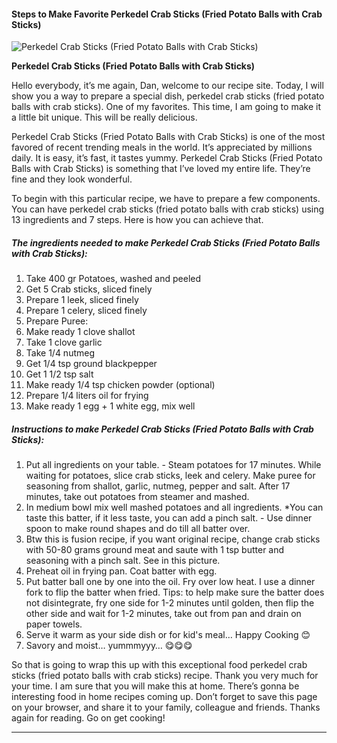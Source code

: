             

#### Steps to Make Favorite Perkedel Crab Sticks (Fried Potato Balls with Crab Sticks)

![Perkedel Crab Sticks (Fried Potato Balls with Crab Sticks)](https://img-global.cpcdn.com/recipes/4ca7ee052e4beff5/751x532cq70/perkedel-crab-sticks-fried-potato-balls-with-crab-sticks-recipe-main-photo.jpg)

**Perkedel Crab Sticks (Fried Potato Balls with Crab Sticks)**

Hello everybody, it’s me again, Dan, welcome to our recipe site. Today, I will show you a way to prepare a special dish, perkedel crab sticks (fried potato balls with crab sticks). One of my favorites. This time, I am going to make it a little bit unique. This will be really delicious.

Perkedel Crab Sticks (Fried Potato Balls with Crab Sticks) is one of the most favored of recent trending meals in the world. It’s appreciated by millions daily. It is easy, it’s fast, it tastes yummy. Perkedel Crab Sticks (Fried Potato Balls with Crab Sticks) is something that I’ve loved my entire life. They’re fine and they look wonderful.

To begin with this particular recipe, we have to prepare a few components. You can have perkedel crab sticks (fried potato balls with crab sticks) using 13 ingredients and 7 steps. Here is how you can achieve that.

##### The ingredients needed to make Perkedel Crab Sticks (Fried Potato Balls with Crab Sticks):

1.  Take 400 gr Potatoes, washed and peeled
2.  Get 5 Crab sticks, sliced finely
3.  Prepare 1 leek, sliced finely
4.  Prepare 1 celery, sliced finely
5.  Prepare Puree:
6.  Make ready 1 clove shallot
7.  Take 1 clove garlic
8.  Take 1/4 nutmeg
9.  Get 1/4 tsp ground blackpepper
10.  Get 1 1/2 tsp salt
11.  Make ready 1/4 tsp chicken powder (optional)
12.  Prepare 1/4 liters oil for frying
13.  Make ready 1 egg + 1 white egg, mix well

##### Instructions to make Perkedel Crab Sticks (Fried Potato Balls with Crab Sticks):

1.  Put all ingredients on your table. - Steam potatoes for 17 minutes. While waiting for potatoes, slice crab sticks, leek and celery. Make puree for seasoning from shallot, garlic, nutmeg, pepper and salt. After 17 minutes, take out potatoes from steamer and mashed.
2.  In medium bowl mix well mashed potatoes and all ingredients. \*You can taste this batter, if it less taste, you can add a pinch salt. - Use dinner spoon to make round shapes and do till all batter over.
3.  Btw this is fusion recipe, if you want original recipe, change crab sticks with 50-80 grams ground meat and saute with 1 tsp butter and seasoning with a pinch salt. See in this picture.
4.  Preheat oil in frying pan. Coat batter with egg.
5.  Put batter ball one by one into the oil. Fry over low heat. I use a dinner fork to flip the batter when fried. Tips: to help make sure the batter does not disintegrate, fry one side for 1-2 minutes until golden, then flip the other side and wait for 1-2 minutes, take out from pan and drain on paper towels.
6.  Serve it warm as your side dish or for kid's meal… Happy Cooking 😊
7.  Savory and moist… yummmyyy… 😋😋😋

So that is going to wrap this up with this exceptional food perkedel crab sticks (fried potato balls with crab sticks) recipe. Thank you very much for your time. I am sure that you will make this at home. There’s gonna be interesting food in home recipes coming up. Don’t forget to save this page on your browser, and share it to your family, colleague and friends. Thanks again for reading. Go on get cooking!

* * *